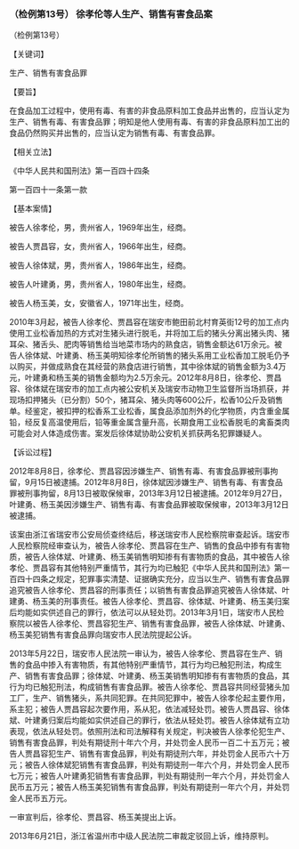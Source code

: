 ### （检例第13号） 徐孝伦等人生产、销售有害食品案

（检例第13号）

【关键词】

生产、销售有害食品罪

【要旨】

在食品加工过程中，使用有毒、有害的非食品原料加工食品并出售的，应当认定为生产、销售有毒、有害食品罪；明知是他人使用有毒、有害的非食品原料加工出的食品仍然购买并出售的，应当认定为销售有毒、有害食品罪。

【相关立法】

《中华人民共和国刑法》第一百四十四条

第一百四十一条第一款

【基本案情】

被告人徐孝伦，男，贵州省人，1969年出生，经商。

被告人贾昌容，女，贵州省人，1966年出生，经商。

被告人徐体斌，男，贵州省人，1986年出生，经商。

被告人叶建勇，男，贵州省人，1980年出生，经商。

被告人杨玉美，女，安徽省人，1971年出生，经商。

2010年3月起，被告人徐孝伦、贾昌容在瑞安市鲍田前北村育英街12号的加工点内使用工业松香加热的方式对生猪头进行脱毛，并将加工后的猪头分离出猪头肉、猪耳朵、猪舌头、肥肉等销售给当地菜市场内的熟食店，销售金额达61万余元。被告人徐体斌、叶建勇、杨玉美明知徐孝伦所销售的猪头系用工业松香加工脱毛仍予以购买，并做成熟食在其经营的熟食店进行销售，其中徐体斌的销售金额为3.4万元，叶建勇和杨玉美的销售金额均为2.5万余元。2012年8月8日，徐孝伦、贾昌容、徐体斌在瑞安市的加工点内被公安机关及瑞安市动物卫生监督所当场抓获，并现场扣押猪头（已分割）50个，猪耳朵、猪头肉等600公斤，松香10公斤及销售单。经鉴定，被扣押的松香系工业松香，属食品添加剂外的化学物质，内含重金属铅，经反复高温使用后，铅等重金属含量升高，长期食用工业松香脱毛的禽畜类肉可能会对人体造成伤害。案发后徐体斌协助公安机关抓获两名犯罪嫌疑人。

【诉讼过程】

2012年8月8日，徐孝伦、贾昌容因涉嫌生产、销售有毒、有害食品罪被刑事拘留，9月15日被逮捕。2012年8月8日，徐体斌因涉嫌生产、销售有毒、有害食品罪被刑事拘留，8月13日被取保候审，2013年3月12日被逮捕。2012年9月27日，叶建勇、杨玉美因涉嫌生产、销售有毒、有害食品罪被取保候审，2013年3月12日被逮捕。

该案由浙江省瑞安市公安局侦查终结后，移送瑞安市人民检察院审查起诉。瑞安市人民检察院经审查认为，被告人徐孝伦、贾昌容在生产、销售的食品中掺有有害物质，被告人徐体斌、叶建勇、杨玉美销售明知掺有有害物质的食品，其中被告人徐孝伦、贾昌容有其他特别严重情节，其行为均已触犯《中华人民共和国刑法》第一百四十四条之规定，犯罪事实清楚、证据确实充分，应当以生产、销售有害食品罪追究被告人徐孝伦、贾昌容的刑事责任；以销售有害食品罪追究被告人徐体斌、叶建勇、杨玉美的刑事责任。被告人徐孝伦、贾昌容、徐体斌、叶建勇、杨玉美归案后均能如实供述自己的罪行，依法可以从轻处罚。2013年3月1日，瑞安市人民检察院以被告人徐孝伦、贾昌容犯生产、销售有害食品罪，被告人徐体斌、叶建勇、杨玉美犯销售有害食品罪向瑞安市人民法院提起公诉。

2013年5月22日，瑞安市人民法院一审认为，被告人徐孝伦、贾昌容在生产、销售的食品中掺入有害物质，有其他特别严重情节，其行为均已触犯刑法，构成生产、销售有害食品罪；徐体斌、叶建勇、杨玉美销售明知掺有有害物质的食品，其行为均已触犯刑法，构成销售有害食品罪。被告人徐孝伦、贾昌容共同经营猪头加工厂，生产、销售猪头，系共同犯罪。在共同犯罪中，被告人徐孝伦起主要作用，系主犯；被告人贾昌容起次要作用，系从犯，依法减轻处罚。被告人贾昌容、徐体斌、叶建勇归案后均能如实供述自己的罪行，依法从轻处罚。被告人徐体斌有立功表现，依法从轻处罚。依照刑法和司法解释有关规定，判决被告人徐孝伦犯生产、销售有害食品罪，判处有期徒刑十年六个月，并处罚金人民币一百二十五万元；被告人贾昌容犯生产、销售有害食品罪，判处有期徒刑六年，并处罚金人民币六十万元；被告人徐体斌犯销售有害食品罪，判处有期徒刑一年六个月，并处罚金人民币七万元；被告人叶建勇犯销售有害食品罪，判处有期徒刑一年六个月，并处罚金人民币五万元；被告人杨玉美犯销售有害食品罪，判处有期徒刑一年六个月，并处罚金人民币五万元。

一审宣判后，徐孝伦、贾昌容、杨玉美提出上诉。

2013年6月21日，浙江省温州市中级人民法院二审裁定驳回上诉，维持原判。
